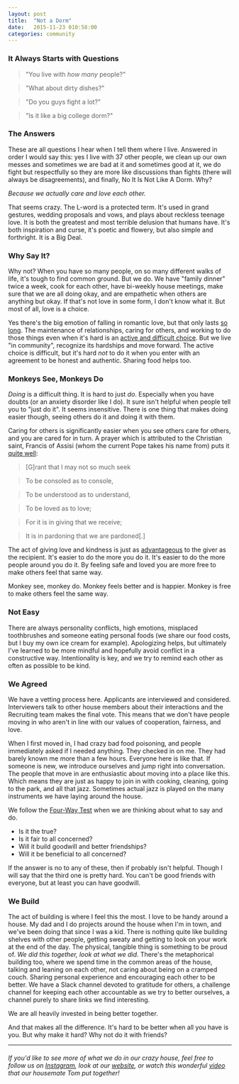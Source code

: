 ```yaml
---
layout: post
title:  "Not a Dorm"
date:   2015-11-23 010:58:00
categories: community
---
```


### It Always Starts with Questions

> "You live with _how many_ people?"

> "What about dirty dishes?"

> "Do you guys fight a lot?"

> "Is it like a big college dorm?"

### The Answers

These are all questions I hear when I tell them where I live. Answered in order I would say this: yes I live with 37 other people, we clean up our own messes and sometimes we are bad at it and sometimes good at it, we do fight but respectfully so they are more like discussions than fights (there will always be disagreements), and finally, No It Is Not Like A Dorm. Why?

_Because we actually care and love each other._

That seems crazy. The L-word is a protected term. It's used in grand gestures, wedding proposals and vows, and plays about reckless teenage love. It is both the greatest and most terrible delusion that humans have. It's both inspiration and curse, it's poetic and flowery, but also simple and forthright. It is a Big Deal.

### Why Say It?

Why not? When you have so many people, on so many different walks of life, it's tough to find common ground. But we do. We have "family dinner" twice a week, cook for each other, have bi-weekly house meetings, make sure that we are all doing okay, and are empathetic when others are anything but okay. If that's not love in some form, I don't know what it. But most of all, love is a choice.

Yes there's the big emotion of falling in romantic love, but that only lasts [so long](https://en.wikipedia.org/wiki/Limerence). The maintenance of relationships, caring for others, and working to do those things even when it's hard is an [active and difficult choice](https://en.wikipedia.org/wiki/The_Four_Loves#Philia-friend_bond). But we live "in community", recognize its hardships and move forward. The active choice is difficult, but it's hard _not_ to do it when you enter with an agreement to be honest and authentic. Sharing food helps too.

### Monkeys See, Monkeys Do

_Doing_ is a difficult thing. It is hard to just _do_. Especially when you have doubts (or an anxiety disorder like I do). It sure isn't helpful when people tell you to "just do it". It seems insensitive. There is one thing that makes doing easier though, seeing others do it and doing it with them.

Caring for others is significantly easier when you see others care for others, and you are cared for in turn. A prayer which is attributed to the Christian saint, Francis of Assisi (whom the current Pope takes his name from) puts it [quite well](https://en.wikipedia.org/wiki/Prayer_of_Saint_Francis#Text_and_translation):

> [G]rant that I may not so much seek

> To be consoled as to console,

> To be understood as to understand,

> To be loved as to love;

> For it is in giving that we receive;

> It is in pardoning that we are pardoned[.]

The act of giving love and kindness is just as [advantageous](http://healthland.time.com/2013/05/09/why-kindness-can-make-us-happier-healthier/) to the giver as the recipient. It's easier to do the more you do it. It's easier to do the more people around you do it. By feeling safe and loved you are more free to make others feel that same way.

Monkey see, monkey do. Monkey feels better and is happier. Monkey is free to make others feel the same way.

### Not Easy

There are always personality conflicts, high emotions, misplaced toothbrushes and someone eating personal foods (we share our food costs, but I buy my own ice cream for example). Apologizing helps, but ultimately I've learned to be more mindful and hopefully avoid conflict in a constructive way. Intentionality is key, and we try to remind each other as often as possible to be kind.

### We Agreed

We have a vetting process here. Applicants are interviewed and considered. Interviewers talk to other house members about their interactions and the Recruiting team makes the final vote. This means that we don't have people moving in who aren't in line with our values of cooperation, fairness, and love.

When I first moved in, I had crazy bad food poisoning, and people immediately asked if I needed anything. They checked in on me. They had barely known me more than a few hours. Everyone here is like that. If someone is new, we introduce ourselves and jump right into conversation. The people that move in are enthusiastic about moving into a place like this. Which means they are just as happy to join in with cooking, cleaning, going to the park, and all that jazz. Sometimes actual jazz is played on the many instruments we have laying around the house.

We follow the [Four-Way Test](https://en.wikipedia.org/wiki/The_Four-Way_Test) when we are thinking about what to say and do.

- Is it the true?
- Is it fair to all concerned?
- Will it build goodwill and better friendships?
- Will it be beneficial to all concerned?

If the answer is no to any of these, then if probably isn't helpful. Though I will say that the third one is pretty hard. You can't be good friends with everyone, but at least you can have goodwill.

### We Build

The act of building is where I feel this the most. I love to be handy around a house. My dad and I do projects around the house when I'm in town, and we've been doing that since I was a kid. There is nothing quite like building shelves with other people, getting sweaty and getting to look on your work at the end of the day. The physical, tangible thing is something to be proud of. _We did this together, look at what we did._ There's the metaphorical building too, where we spend time in the common areas of the house, talking and leaning on each other, not caring about being on a cramped couch. Sharing personal experience and encouraging each other to be better. We have a Slack channel devoted to gratitude for others, a challenge channel for keeping each other accountable as we try to better ourselves, a channel purely to share links we find interesting.

We are all heavily invested in being better together.

And that makes all the difference. It's hard to be better when all you have is you. But why make it hard? Why not do it with friends?

----

###### If you'd like to see more of what we do in our crazy house, feel free to follow us on [Instagram](https://www.instagram.com/goodmorningubuntu/), look at our [website](http://www.ubuntusf.org/), or watch this wonderful [video](https://www.youtube.com/watch?v=6joCaacjnlA) that our housemate Tom put together!
